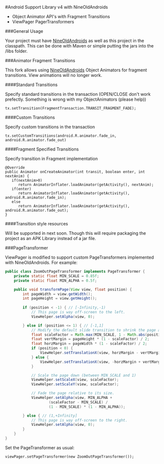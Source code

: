 #Android Support Library v4 with NineOldAndroids

* Object Animator API's with Fragment Transitions
* ViewPager PagerTransformers

###General Usage

Your project must have [NineOldAndroids](http://nineoldandroids.com) as well as this project in the classpath.  This can be done with Maven or simple putting the jars into the /libs folder.

###Animator Fragment Transitions

This fork allows using [NineOldAndroids](http://nineoldandroids.com) Object Animators for fragment transitions.  View animations will no longer work.

####Standard Transitions

Specify standard transitions in the transaction (OPEN/CLOSE don't work prefectly. Something is wrong with my ObjectAnimators (please help))

	tx.setTransition(FragmentTransaction.TRANSIT_FRAGMENT_FADE);

####Custom Transitions

Specify custom transitions in the transaction

    tx.setCustomTransitions(android.R.animator.fade_in, android.R.animator.fade_out)

####Fragment Specified Transitions

Specify transition in Fragment implementation

    @Override
    public Animator onCreateAnimator(int transit, boolean enter, int nextAnim) {
       if(nextAnim>0)
          return AnimatorInflater.loadAnimator(getActivity(), nextAnim);
       if(enter)
          return AnimatorInflater.loadAnimator(getActivity(), android.R.animator.fade_in);
       else
          return AnimatorInflater.loadAnimator(getActivity(), android.R.animator.fade_out);
    }

####Transition style resources

Will be supported in next soon.  Though this will require packaging the project as an APK Library instead of a jar file.

###PageTransformer

ViewPager is modified to support custom PageTransformers implemented with NineOldAndroids.  For example:

```java
public class ZoomOutPageTransformer implements PageTransformer {
    private static float MIN_SCALE = 0.85f;
    private static float MIN_ALPHA = 0.5f;

    public void transformPage(View view, float position) {
        int pageWidth = view.getWidth();
        int pageHeight = view.getHeight();
        
        if (position < -1) { // [-Infinity,-1)
            // This page is way off-screen to the left.
            ViewHelper.setAlpha(view, 0);

        } else if (position <= 1) { // [-1,1]
            // Modify the default slide transition to shrink the page as well
            float scaleFactor = Math.max(MIN_SCALE, 1 - Math.abs(position));
            float vertMargin = pageHeight * (1 - scaleFactor) / 2;
            float horzMargin = pageWidth * (1 - scaleFactor) / 2;
            if (position < 0) {
                ViewHelper.setTranslationX(view, horzMargin - vertMargin / 2);
            } else {
                ViewHelper.setTranslationX(view, -horzMargin + vertMargin / 2);
            }

            // Scale the page down (between MIN_SCALE and 1)
            ViewHelper.setScaleX(view, scaleFactor);
            ViewHelper.setScaleY(view, scaleFactor);

            // Fade the page relative to its size.
            ViewHelper.setAlpha(view, MIN_ALPHA +
                    (scaleFactor - MIN_SCALE) /
                    (1 - MIN_SCALE) * (1 - MIN_ALPHA));

        } else { // (1,+Infinity]
            // This page is way off-screen to the right.
            ViewHelper.setAlpha(view, 0);
        }
    }
}
```

Set the PageTransformer as usual:

    viewPager.setPageTransformer(new ZoomOutPageTransformer());
